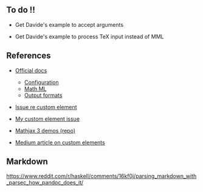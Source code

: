 
## To do !!

- Get Davide's example to accept arguments

- Get Davide's example to process TeX input instead of MML

## References

- [Official docs](http://docs.mathjax.org/en/latest/)
   - [Configuration](http://docs.mathjax.org/en/latest/web/configuration.html)
   - [Math ML](http://docs.mathjax.org/en/latest/output/mathml.html?highlight=render#mathml-support)
   - [Output formats](http://docs.mathjax.org/en/latest/output/index.html?highlight=render)

- [Issue re custom element](https://github.com/mathjax/MathJax/issues/2162#issuecomment-506962519)

- [My custom element issue](https://github.com/mathjax/MathJax/issues/2195
)
- [Mathjax 3 demos (repo)](https://github.com/mathjax/MathJax-demos-web)

- [Medium article on custom elements](https://medium.com/recraftrelic/what-are-html-custom-elements-c6ffea9c4244)



## Markdown

https://www.reddit.com/r/haskell/comments/16kf0j/parsing_markdown_with_parsec_how_pandoc_does_it/
